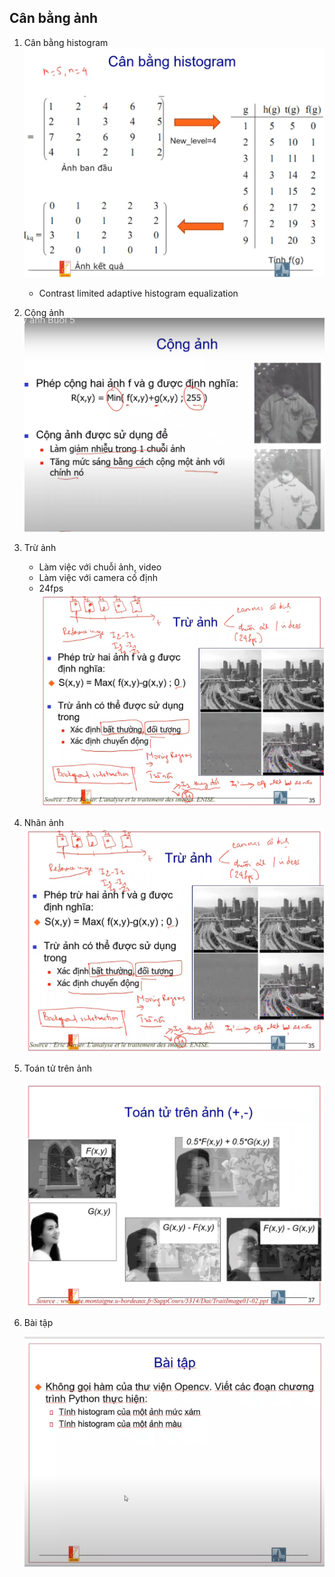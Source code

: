 ## Cân bằng ảnh

1. Cân bằng histogram
   ![Exam 1](img.png)
   - Contrast limited adaptive histogram equalization

2. Cộng ảnh
   ![Exam 1](img_1.png)

3. Trừ ảnh
    - Làm việc với chuỗi ảnh, video
    - Làm việc với camera cố định
    - 24fps
   ![Exam 1](img_2.png)

4. Nhân ảnh
   ![Exam 1](img_2.png)

5. Toán tử trên ảnh

   ![img_4.png](img_4.png)

6. Bài tập

   ![img_5.png](img_5.png)